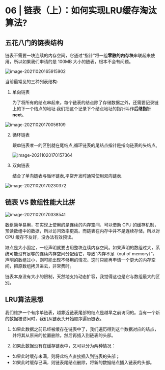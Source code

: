 # 06 | 链表（上）：如何实现LRU缓存淘汰算法?

## 五花八门的链表结构

链表不需要一块连续的内存空间，它通过“指针”将一组**零散的内存块**串联起来使用，所以如果我们申请的是 100MB 大小的链表，根本不会有问题。

![image-20211020165915902](C:\Users\Administrator\AppData\Roaming\Typora\typora-user-images\image-20211020165915902.png)

当前最常见的三种列表结构:

1. 单向链表

   为了将所有的结点串起来，每个链表的结点除了存储数据之外，还需要记录链上的下一个结点的地址.我们把这个记录下个结点地址的指针叫作**后继指针 next**。

![image-20211020170056109](C:\Users\Administrator\AppData\Roaming\Typora\typora-user-images\image-20211020170056109.png)

2. 循环链表

   跟单链表唯一的区别就在尾结点,循环链表的尾结点指针是指向链表的头结点。

   ![image-20211020170157364](C:\Users\Administrator\AppData\Roaming\Typora\typora-user-images\image-20211020170157364.png)



3. 双向链表

   结合了单向链表与循环链表,平常开发时通常使用双向链表.

![image-20211020170230372](C:\Users\Administrator\AppData\Roaming\Typora\typora-user-images\image-20211020170230372.png)

## 链表 VS 数组性能大比拼

![image-20211020170338541](C:\Users\Administrator\AppData\Roaming\Typora\typora-user-images\image-20211020170338541.png)

数组简单易用，在实现上使用的是连续的内存空间，可以借助 CPU 的缓存机制，预读数组中的数据，所以访问效率更高。而链表在内存中并不是连续存储，所以对 CPU 缓存不友好，没办法有效预读。

缺点是大小固定，一经声明就要占用整块连续内存空间。如果声明的数组过大，系统可能没有足够的连续内存空间分配给它，导致“内存不足（out of memory）”。声明的数组过小，则可能出现不够用的情况。这时只能再申请一个更大的内存空间，把原数组拷贝进去，非常费时。

链表本身没有大小的限制，天然地支持动态扩容，我觉得这也是它与数组最大的区别。



## LRU算法思想

我们维护一个有序单链表，越靠近链表尾部的结点是越早之前访问的。当有一个新的数据被访问时，我们从链表头开始顺序遍历链表。

1. 如果此数据之前已经被缓存在链表中了，我们遍历得到这个数据对应的结点，并将其从原来的位置删除，然后再插入到链表的头部。

2. 如果此数据没有在缓存链表中，又可以分为两种情况：

- 如果此时缓存未满，则将此结点直接插入到链表的头部；
- 如果此时缓存已满，则链表尾结点删除，将新的数据结点插入链表的头部。